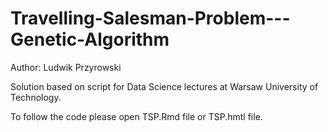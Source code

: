 # Travelling-Salesman-Problem---Genetic-Algorithm
Author: Ludwik Przyrowski

Solution based on script for Data Science lectures at Warsaw University of Technology.

To follow the code please open TSP.Rmd file or TSP.hmtl file.